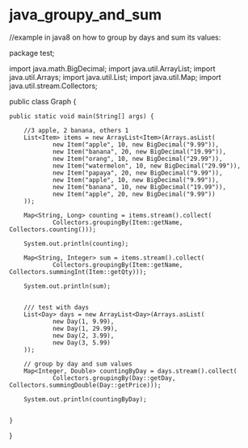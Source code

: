 # java_groupy_and_sum

//example in java8 on how to group by days and sum its values:

package test;

import java.math.BigDecimal;
import java.util.ArrayList;
import java.util.Arrays;
import java.util.List;
import java.util.Map;
import java.util.stream.Collectors;

public class Graph {

	public static void main(String[] args) {

		//3 apple, 2 banana, others 1
        List<Item> items = new ArrayList<Item>(Arrays.asList(
                new Item("apple", 10, new BigDecimal("9.99")),
                new Item("banana", 20, new BigDecimal("19.99")),
                new Item("orang", 10, new BigDecimal("29.99")),
                new Item("watermelon", 10, new BigDecimal("29.99")),
                new Item("papaya", 20, new BigDecimal("9.99")),
                new Item("apple", 10, new BigDecimal("9.99")),
                new Item("banana", 10, new BigDecimal("19.99")),
                new Item("apple", 20, new BigDecimal("9.99"))
        ));

        Map<String, Long> counting = items.stream().collect(
                Collectors.groupingBy(Item::getName, Collectors.counting()));

        System.out.println(counting);

        Map<String, Integer> sum = items.stream().collect(
                Collectors.groupingBy(Item::getName, Collectors.summingInt(Item::getQty)));

        System.out.println(sum);

        
        /// test with days
        List<Day> days = new ArrayList<Day>(Arrays.asList(
                new Day(1, 9.99),
                new Day(1, 29.99),
                new Day(2, 3.99),
                new Day(3, 5.99)
        ));

        // group by day and sum values
        Map<Integer, Double> countingByDay = days.stream().collect(
        		Collectors.groupingBy(Day::getDay, Collectors.summingDouble(Day::getPrice)));

        System.out.println(countingByDay);        
        

	}

}
